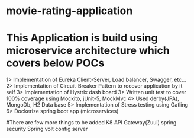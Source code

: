 # movie-rating-application
# This Application is build using microservice architecture which covers below POCs

1> Implementation of Eureka Client-Server, Load balancer, Swagger, etc...
2> Implementation of Circuit-Breaker Pattern to recover application by it self 
3> Implementation of Hystrix dash board
3> Written unit test to cover 100% coverage using Mockito, jUnit-5, MockMvc
4> Used derby(JPA), MongoDb, H2 Data base
5> Implementation of Stress testing using Gatling 
6> Dockerize spring boot app (microservices)

#There are few more things to be added
K8
API Gateway(Zuul)
spring security
Spring volt
config server
